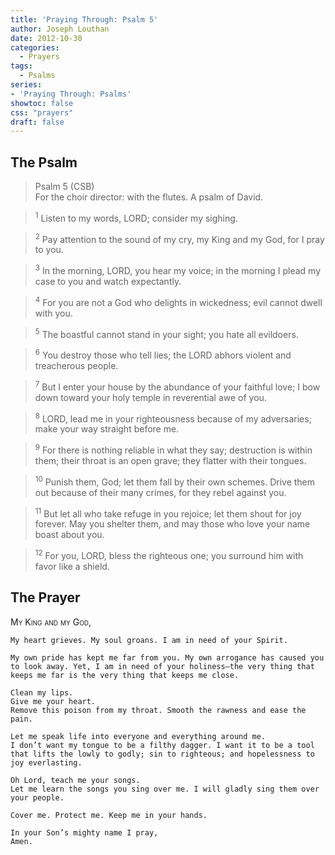 ```yaml
---
title: 'Praying Through: Psalm 5'
author: Joseph Louthan
date: 2012-10-30
categories:
  - Prayers
tags:
  - Psalms
series:
- 'Praying Through: Psalms'
showtoc: false
css: "prayers"
draft: false
---
```

## The Psalm

>Psalm 5 (CSB)  
><sup></sup> For the choir director: with the flutes. A psalm of David. 

><sup>1</sup> Listen to my words, LORD; consider my sighing. 

><sup>2</sup> Pay attention to the sound of my cry, my King and my God, for I pray to you. 

><sup>3</sup> In the morning, LORD, you hear my voice; in the morning I plead my case to you and watch expectantly. 

><sup>4</sup> For you are not a God who delights in wickedness; evil cannot dwell with you. 

><sup>5</sup> The boastful cannot stand in your sight; you hate all evildoers. 

><sup>6</sup> You destroy those who tell lies; the LORD abhors violent and treacherous people. 

><sup>7</sup> But I enter your house by the abundance of your faithful love; I bow down toward your holy temple in reverential awe of you. 

><sup>8</sup> LORD, lead me in your righteousness because of my adversaries; make your way straight before me. 

><sup>9</sup> For there is nothing reliable in what they say; destruction is within them; their throat is an open grave; they flatter with their tongues. 

><sup>10</sup> Punish them, God; let them fall by their own schemes. Drive them out because of their many crimes, for they rebel against you. 

><sup>11</sup> But let all who take refuge in you rejoice; let them shout for joy forever. May you shelter them, and may those who love your name boast about you. 

><sup>12</sup> For you, LORD, bless the righteous one; you surround him with favor like a shield.

## The Prayer

<div style="font-variant: small-caps;">
  My King and my God,
</div>

```text
My heart grieves. My soul groans. I am in need of your Spirit.

My own pride has kept me far from you. My own arrogance has caused you to look away. Yet, I am in need of your holiness—the very thing that keeps me far is the very thing that keeps me close.

Clean my lips.
Give me your heart.
Remove this poison from my throat. Smooth the rawness and ease the pain.

Let me speak life into everyone and everything around me.
I don’t want my tongue to be a filthy dagger. I want it to be a tool that lifts the lowly to godly; sin to righteous; and hopelessness to joy everlasting.

Oh Lord, teach me your songs.
Let me learn the songs you sing over me. I will gladly sing them over your people.

Cover me. Protect me. Keep me in your hands.

In your Son’s mighty name I pray,
Amen.
```
